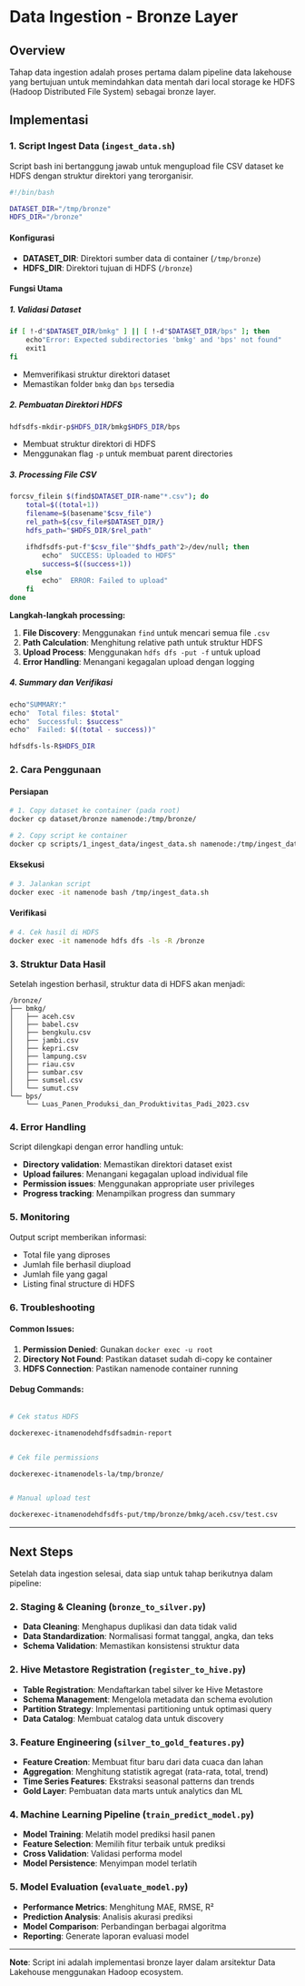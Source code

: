 # Data Ingestion - Bronze Layer

## Overview

Tahap data ingestion adalah proses pertama dalam pipeline data lakehouse yang bertujuan untuk memindahkan data mentah dari local storage ke HDFS (Hadoop Distributed File System) sebagai bronze layer.

## Implementasi

### 1. Script Ingest Data (`ingest_data.sh`)

Script bash ini bertanggung jawab untuk mengupload file CSV dataset ke HDFS dengan struktur direktori yang terorganisir.

```bash
#!/bin/bash

DATASET_DIR="/tmp/bronze"
HDFS_DIR="/bronze"
```

#### Konfigurasi

- **DATASET_DIR**: Direktori sumber data di container (`/tmp/bronze`)
- **HDFS_DIR**: Direktori tujuan di HDFS (`/bronze`)

#### Fungsi Utama

##### 1. Validasi Dataset

```bash
if [ !-d"$DATASET_DIR/bmkg" ] || [ !-d"$DATASET_DIR/bps" ]; then
    echo"Error: Expected subdirectories 'bmkg' and 'bps' not found"
    exit1
fi
```

- Memverifikasi struktur direktori dataset
- Memastikan folder `bmkg` dan `bps` tersedia

##### 2. Pembuatan Direktori HDFS

```bash
hdfsdfs-mkdir-p$HDFS_DIR/bmkg$HDFS_DIR/bps
```

- Membuat struktur direktori di HDFS
- Menggunakan flag `-p` untuk membuat parent directories

##### 3. Processing File CSV

```bash
forcsv_filein $(find$DATASET_DIR-name"*.csv"); do
    total=$((total+1))
    filename=$(basename"$csv_file")
    rel_path=${csv_file#$DATASET_DIR/}
    hdfs_path="$HDFS_DIR/$rel_path"  

    ifhdfsdfs-put-f"$csv_file""$hdfs_path"2>/dev/null; then
        echo"  SUCCESS: Uploaded to HDFS"
        success=$((success+1))
    else
        echo"  ERROR: Failed to upload"
    fi
done

```

**Langkah-langkah processing:**

1. **File Discovery**: Menggunakan `find` untuk mencari semua file `.csv`
2. **Path Calculation**: Menghitung relative path untuk struktur HDFS
3. **Upload Process**: Menggunakan `hdfs dfs -put -f` untuk upload
4. **Error Handling**: Menangani kegagalan upload dengan logging

##### 4. Summary dan Verifikasi

```bash
echo"SUMMARY:"
echo"  Total files: $total"
echo"  Successful: $success"
echo"  Failed: $((total - success))"

hdfsdfs-ls-R$HDFS_DIR

```

### 2. Cara Penggunaan

#### Persiapan

```bash
# 1. Copy dataset ke container (pada root)
docker cp dataset/bronze namenode:/tmp/bronze/

# 2. Copy script ke container
docker cp scripts/1_ingest_data/ingest_data.sh namenode:/tmp/ingest_data.sh
```

#### Eksekusi

```bash
# 3. Jalankan script
docker exec -it namenode bash /tmp/ingest_data.sh
```

#### Verifikasi

```bash
# 4. Cek hasil di HDFS
docker exec -it namenode hdfs dfs -ls -R /bronze
```

### 3. Struktur Data Hasil

Setelah ingestion berhasil, struktur data di HDFS akan menjadi:

```
/bronze/
├── bmkg/
│   ├── aceh.csv
│   ├── babel.csv
│   ├── bengkulu.csv
│   ├── jambi.csv
│   ├── kepri.csv
│   ├── lampung.csv
│   ├── riau.csv
│   ├── sumbar.csv
│   ├── sumsel.csv
│   └── sumut.csv
└── bps/
    └── Luas_Panen_Produksi_dan_Produktivitas_Padi_2023.csv

```

### 4. Error Handling

Script dilengkapi dengan error handling untuk:

- **Directory validation**: Memastikan direktori dataset exist
- **Upload failures**: Menangani kegagalan upload individual file
- **Permission issues**: Menggunakan appropriate user privileges
- **Progress tracking**: Menampilkan progress dan summary

### 5. Monitoring

Output script memberikan informasi:

- Total file yang diproses
- Jumlah file berhasil diupload
- Jumlah file yang gagal
- Listing final structure di HDFS

### 6. Troubleshooting

#### Common Issues:

1. **Permission Denied**: Gunakan `docker exec -u root`
2. **Directory Not Found**: Pastikan dataset sudah di-copy ke container
3. **HDFS Connection**: Pastikan namenode container running

#### Debug Commands:

```bash

# Cek status HDFS

dockerexec-itnamenodehdfsdfsadmin-report


# Cek file permissions

dockerexec-itnamenodels-la/tmp/bronze/


# Manual upload test

dockerexec-itnamenodehdfsdfs-put/tmp/bronze/bmkg/aceh.csv/test.csv

```

---

## Next Steps

Setelah data ingestion selesai, data siap untuk tahap berikutnya dalam pipeline:

### 2. **Staging & Cleaning** (`bronze_to_silver.py`)

- **Data Cleaning**: Menghapus duplikasi dan data tidak valid
- **Data Standardization**: Normalisasi format tanggal, angka, dan teks
- **Schema Validation**: Memastikan konsistensi struktur data

### 2. **Hive Metastore Registration** (`register_to_hive.py`)

- **Table Registration**: Mendaftarkan tabel silver ke Hive Metastore
- **Schema Management**: Mengelola metadata dan schema evolution
- **Partition Strategy**: Implementasi partitioning untuk optimasi query
- **Data Catalog**: Membuat catalog data untuk discovery

### 3. **Feature Engineering** (`silver_to_gold_features.py`)

- **Feature Creation**: Membuat fitur baru dari data cuaca dan lahan
- **Aggregation**: Menghitung statistik agregat (rata-rata, total, trend)
- **Time Series Features**: Ekstraksi seasonal patterns dan trends
- **Gold Layer**: Pembuatan data marts untuk analytics dan ML

### 4. **Machine Learning Pipeline** (`train_predict_model.py`)

- **Model Training**: Melatih model prediksi hasil panen
- **Feature Selection**: Memilih fitur terbaik untuk prediksi
- **Cross Validation**: Validasi performa model
- **Model Persistence**: Menyimpan model terlatih

### 5. **Model Evaluation** (`evaluate_model.py`)

- **Performance Metrics**: Menghitung MAE, RMSE, R²
- **Prediction Analysis**: Analisis akurasi prediksi
- **Model Comparison**: Perbandingan berbagai algoritma
- **Reporting**: Generate laporan evaluasi model

---

**Note**: Script ini adalah implementasi bronze layer dalam arsitektur Data Lakehouse menggunakan Hadoop ecosystem.
